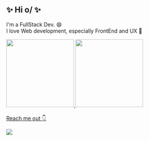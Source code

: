 ###
## ✨ Hi o/ ✨

I'm a FullStack Dev. 😄
<br>
I love Web development, especially FrontEnd and UX 💙

<div>
  <a href="https://github.com/taylane">
    <img height="180em" src="https://github-readme-stats.vercel.app/api?username=taylane&show_icons=true&theme=dracula&include_all_commits=true&count_private=true"/>
    <img height="180em" src="https://github-readme-stats.vercel.app/api/top-langs/?username=taylane&layout=compact&langs_count=5&theme=dracula"/>
</div>

  <br> 
  <div> 
   Reach me out 👇
     
  <a href="https://www.linkedin.com/in/taylane-bn/" target="_blank"><img src="https://img.shields.io/badge/-LinkedIn-%230077B5?style=for-the-badge&logo=linkedin&logoColor=white" target="_blank"></a>
</div>

